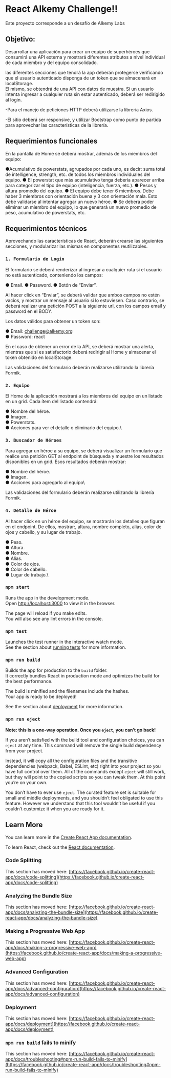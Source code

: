# React Alkemy Challenge!!

Este proyecto corresponde a un desafío de Alkemy Labs

## Objetivo:

Desarrollar una aplicación para crear un equipo de superhéroes que consumirá una API externa y
mostrará diferentes atributos a nivel individual de cada miembro y del equipo consolidado.

las diferentes secciones que tendrá la app deberán protegerse verificando que el
usuario autenticado disponga de un token que se almacenará en localStorage. \
El mismo, se obtendrá de una API con datos de muestra.
Si un usuario intenta ingresar a cualquier ruta sin estar autenticado,
deberá ser redirigido al login.

-Para el manejo de peticiones HTTP deberá utilizarse la librería Axios.

-El sitio deberá ser responsive, y utilizar Bootstrap como punto de partida para aprovechar las
características de la librería.

## Requerimientos funcionales

En la pantalla de Home se deberá mostrar, además de los miembros del equipo:

●Acumulativo de powerstats, agrupados por cada uno, es decir: suma total de intelligence,
strength, etc. de todos los miembros individuales del equipo.
● El powerstat que más acumulativo tenga debería aparecer arriba para categorizar el tipo
de equipo (inteligencia, fuerza, etc.).
● Pesos y altura promedio del equipo.
● El equipo debe tener 6 miembros. Debe haber 3 miembros con orientación buena y 3 con
orientación mala. Esto debe validarse al intentar agregar un nuevo héroe.
● Se deberá poder eliminar un miembro del equipo, lo que generará un nuevo promedio de
peso, acumulativo de powerstats, etc.

## Requerimientos técnicos

Aprovechando las características de React, deberán crearse las siguientes secciones, y modularizar las
mismas en componentes reutilizables.

### `1. Formulario de Login`

El formulario se deberá renderizar al ingresar a cualquier ruta si el usuario no está autenticado,
conteniendo los campos:

● Email.
● Password.
● Botón de “Enviar”.

Al hacer click en “Enviar”, se deberá validar que ambos campos no estén vacíos, y mostrar un mensaje
al usuario si lo estuviesen. Caso contrario, se deberá realizar una petición POST a la siguiente url, con
los campos email y password en el BODY.

Los datos válidos para obtener un token son:

● Email: challenge@alkemy.org\
● Password: react

En el caso de obtener un error de la API, se deberá mostrar una alerta, mientras que si es satisfactorio
deberá redirigir al Home y almacenar el token obtenido en localStorage.

Las validaciones del formulario deberán realizarse utilizando la librería Formik.

### `2. Equipo`

El Home de la aplicación mostrará a los miembros del equipo en un listado en un grid. Cada ítem del
listado contendrá:

● Nombre del héroe.\
● Imagen.\
● Powerstats.\
● Acciones para ver el detalle o eliminarlo del equipo.\

### `3. Buscador de Héroes`

Para agregar un héroe a su equipo, se deberá visualizar un formulario que realice una petición GET al
endpoint de búsqueda y muestre los resultados disponibles en un grid. Esos resultados deberán
mostrar:

● Nombre del héroe.\
● Imagen.\
● Acciones para agregarlo al equipo\

Las validaciones del formulario deberán realizarse utilizando la librería Formik.

### `4. Detalle de Héroe`

Al hacer click en un héroe del equipo, se mostrarán los detalles que figuran en el endpoint. De ellos,
mostrar:, altura, nombre completo, alias, color de ojos y cabello, y su lugar de trabajo.

● Peso.\
● Altura.\
● Nombre.\
● Alias.\
● Color de ojos.\
● Color de cabello.\
● Lugar de trabajo.\

### `npm start`

Runs the app in the development mode.\
Open [http://localhost:3000](http://localhost:3000) to view it in the browser.

The page will reload if you make edits.\
You will also see any lint errors in the console.

### `npm test`

Launches the test runner in the interactive watch mode.\
See the section about [running tests](https://facebook.github.io/create-react-app/docs/running-tests) for more information.

### `npm run build`

Builds the app for production to the `build` folder.\
It correctly bundles React in production mode and optimizes the build for the best performance.

The build is minified and the filenames include the hashes.\
Your app is ready to be deployed!

See the section about [deployment](https://facebook.github.io/create-react-app/docs/deployment) for more information.

### `npm run eject`

**Note: this is a one-way operation. Once you `eject`, you can’t go back!**

If you aren’t satisfied with the build tool and configuration choices, you can `eject` at any time. This command will remove the single build dependency from your project.

Instead, it will copy all the configuration files and the transitive dependencies (webpack, Babel, ESLint, etc) right into your project so you have full control over them. All of the commands except `eject` will still work, but they will point to the copied scripts so you can tweak them. At this point you’re on your own.

You don’t have to ever use `eject`. The curated feature set is suitable for small and middle deployments, and you shouldn’t feel obligated to use this feature. However we understand that this tool wouldn’t be useful if you couldn’t customize it when you are ready for it.

## Learn More

You can learn more in the [Create React App documentation](https://facebook.github.io/create-react-app/docs/getting-started).

To learn React, check out the [React documentation](https://reactjs.org/).

### Code Splitting

This section has moved here: [https://facebook.github.io/create-react-app/docs/code-splitting](https://facebook.github.io/create-react-app/docs/code-splitting)

### Analyzing the Bundle Size

This section has moved here: [https://facebook.github.io/create-react-app/docs/analyzing-the-bundle-size](https://facebook.github.io/create-react-app/docs/analyzing-the-bundle-size)

### Making a Progressive Web App

This section has moved here: [https://facebook.github.io/create-react-app/docs/making-a-progressive-web-app](https://facebook.github.io/create-react-app/docs/making-a-progressive-web-app)

### Advanced Configuration

This section has moved here: [https://facebook.github.io/create-react-app/docs/advanced-configuration](https://facebook.github.io/create-react-app/docs/advanced-configuration)

### Deployment

This section has moved here: [https://facebook.github.io/create-react-app/docs/deployment](https://facebook.github.io/create-react-app/docs/deployment)

### `npm run build` fails to minify

This section has moved here: [https://facebook.github.io/create-react-app/docs/troubleshooting#npm-run-build-fails-to-minify](https://facebook.github.io/create-react-app/docs/troubleshooting#npm-run-build-fails-to-minify)
